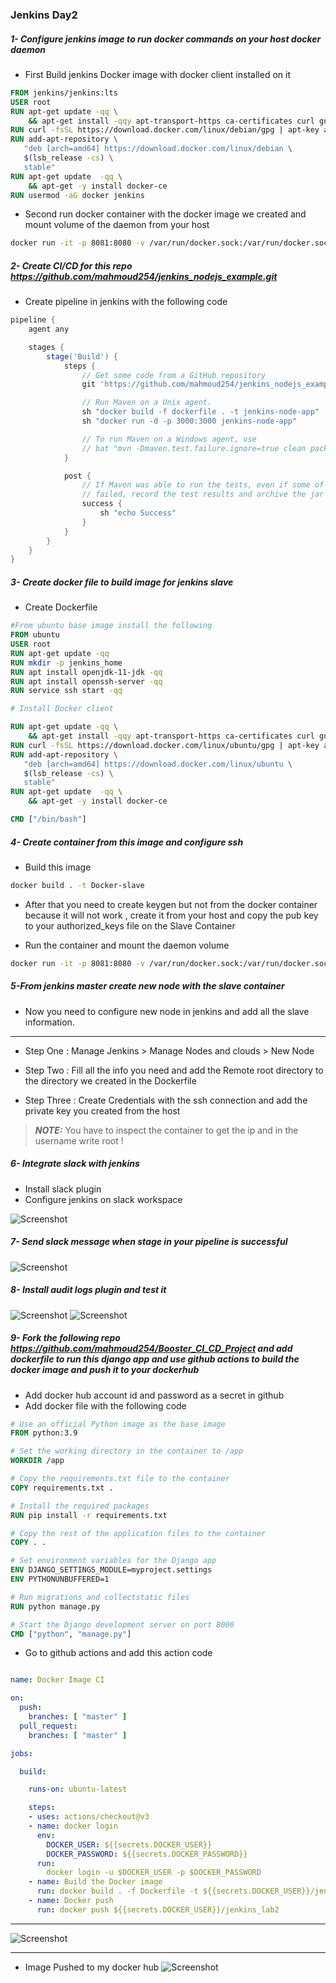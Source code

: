 ### Jenkins Day2 

##### 1- Configure jenkins image to run docker commands on your host docker daemon

- First Build jenkins Docker image with docker client installed on it 

```dockerfile 
FROM jenkins/jenkins:lts
USER root
RUN apt-get update -qq \
    && apt-get install -qqy apt-transport-https ca-certificates curl gnupg2 software-properties-common
RUN curl -fsSL https://download.docker.com/linux/debian/gpg | apt-key add -
RUN add-apt-repository \
   "deb [arch=amd64] https://download.docker.com/linux/debian \
   $(lsb_release -cs) \
   stable"
RUN apt-get update  -qq \
    && apt-get -y install docker-ce
RUN usermod -aG docker jenkins
```
- Second run docker container with the docker image we created and mount volume of the daemon from your host 

```bash
docker run -it -p 8081:8080 -v /var/run/docker.sock:/var/run/docker.sock -v jenkins_home:/var/jenkins_home jenkins-docker
```



##### 2- Create CI/CD for this repo https://github.com/mahmoud254/jenkins_nodejs_example.git

- Create pipeline in jenkins with the following code 

```groovy
pipeline {
    agent any

    stages {
        stage('Build') {
            steps {
                // Get some code from a GitHub repository
                git 'https://github.com/mahmoud254/jenkins_nodejs_example.git'

                // Run Maven on a Unix agent.
                sh "docker build -f dockerfile . -t jenkins-node-app"
                sh "docker run -d -p 3000:3000 jenkins-node-app"

                // To run Maven on a Windows agent, use
                // bat "mvn -Dmaven.test.failure.ignore=true clean package"
            }

            post {
                // If Maven was able to run the tests, even if some of the test
                // failed, record the test results and archive the jar file.
                success {
                    sh "echo Success"
                }
            }
        }
    }
}
```


##### 3- Create docker file to build image for jenkins slave 


- Create Dockerfile
```dockerfile
#From ubuntu base image install the following 
FROM ubuntu 
USER root
RUN apt-get update -qq
RUN mkdir -p jenkins_home
RUN apt install openjdk-11-jdk -qq
RUN apt install openssh-server -qq
RUN service ssh start -qq

# Install Docker client 

RUN apt-get update -qq \
    && apt-get install -qqy apt-transport-https ca-certificates curl gnupg2 software-properties-common
RUN curl -fsSL https://download.docker.com/linux/ubuntu/gpg | apt-key add -
RUN add-apt-repository \
   "deb [arch=amd64] https://download.docker.com/linux/ubuntu \
   $(lsb_release -cs) \
   stable"
RUN apt-get update  -qq \
    && apt-get -y install docker-ce

CMD ["/bin/bash"]

```

##### 4- Create container from this image and configure ssh 

- Build this image 

```bash
docker build . -t Docker-slave
```

- After that you need to create keygen but not from the docker container because it will not work , create it from your host and copy the pub key to your authorized_keys file on the Slave Container 

- Run the container and mount the daemon volume 

```bash
docker run -it -p 8081:8080 -v /var/run/docker.sock:/var/run/docker.sock -v jenkins_home:/var/jenkins_home Docker-slave
```

##### 5-From jenkins master create new node with the slave container

- Now you need to configure new node in jenkins and add all the slave information.

----
- Step One : Manage Jenkins > Manage Nodes and clouds > New Node 

- Step Two : Fill all the info you need and add the Remote root directory to the directory we created in the Dockerfile 
  
- Step Three : Create Credentials with the ssh connection and add the private key you created from the host 

> **_NOTE:_**  You have to inspect the container to get the ip and in the username write root ! 
 


##### 6- Integrate slack with jenkins 

- Install slack plugin 
- Configure jenkins on slack workspace

![Screenshot](screenshots/1.png)


##### 7- Send slack message when stage in your pipeline is successful

![Screenshot](screenshots/2.png)


##### 8- Install audit logs plugin and test it 

![Screenshot](screenshots/3.png)
![Screenshot](screenshots/4.png)

##### 9- Fork the following repo https://github.com/mahmoud254/Booster_CI_CD_Project and add dockerfile to run this django app and use github actions to build the docker image and push it to your dockerhub

- Add docker hub account id and password as a secret in github 
- Add docker file with the following code 

```Dockerfile
# Use an official Python image as the base image
FROM python:3.9

# Set the working directory in the container to /app
WORKDIR /app

# Copy the requirements.txt file to the container
COPY requirements.txt .

# Install the required packages
RUN pip install -r requirements.txt

# Copy the rest of the application files to the container
COPY . .

# Set environment variables for the Django app
ENV DJANGO_SETTINGS_MODULE=myproject.settings
ENV PYTHONUNBUFFERED=1

# Run migrations and collectstatic files
RUN python manage.py 

# Start the Django development server on port 8000
CMD ["python", "manage.py"]
``` 

- Go to github actions and add this action code 

```yaml

name: Docker Image CI

on:
  push:
    branches: [ "master" ]
  pull_request:
    branches: [ "master" ]

jobs:

  build:

    runs-on: ubuntu-latest

    steps:
    - uses: actions/checkout@v3
    - name: docker login
      env:
        DOCKER_USER: ${{secrets.DOCKER_USER}}
        DOCKER_PASSWORD: ${{secrets.DOCKER_PASSWORD}}
      run:
        docker login -u $DOCKER_USER -p $DOCKER_PASSWORD
    - name: Build the Docker image
      run: docker build . -f Dockerfile -t ${{secrets.DOCKER_USER}}/jenkins_lab2
    - name: Docker push
      run: docker push ${{secrets.DOCKER_USER}}/jenkins_lab2
```

--- 

![Screenshot](screenshots/5.png)

---
- Image Pushed to my docker hub 
![Screenshot](screenshots/6.png)

